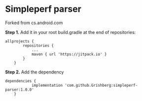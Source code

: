 # Simpleperf parser
Forked from cs.android.com

**Step 1.** Add it in your root build.gradle at the end of repositories:
```
allprojects {
		repositories {
			...
			maven { url 'https://jitpack.io' }
		}
	}
```

**Step 2.** Add the dependency
```
dependencies {
	        implementation 'com.github.Grishberg:simpleperf-parser:1.0.0'
	}
```
